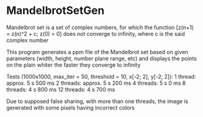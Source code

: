 # MandelbrotSetGen

Mandelbrot set is a set of complex numbers, for which the function [z(n+1) = z(n)^2 + c; z(0) = 0] does not converge to infinity, where c is the said complex number

This program generates a ppm file of the Mandelbrot set based on given parameters (width, height, number plane range, etc) and displays the points on the plain whiter the faster they converge to infinity

Tests (1000x1000, max_iter = 50, threshold = 10, x[-2; 2], y[-2; 2]):
1 thread: approx. 5 s 500 ms
2 threads: approx. 5 s 200 ms
4 threads: 5 s 0 ms
8 threads: 4 s 800 ms
12 threads: 4 s 700 ms

Due to supposed false sharing, with more than one threads, the image is generated with some pixels having incorrect colors

